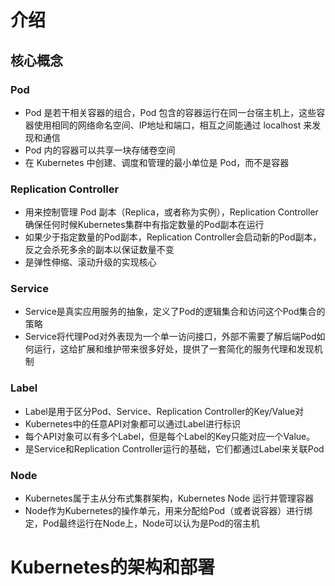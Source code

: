 # 介绍

## 核心概念

### Pod

* Pod 是若干相关容器的组合，Pod 包含的容器运行在同一台宿主机上，这些容器使用相同的网络命名空间、IP地址和端口，相互之间能通过 localhost 来发现和通信
* Pod 内的容器可以共享一块存储卷空间
* 在 Kubernetes 中创建、调度和管理的最小单位是 Pod，而不是容器

### Replication Controller

* 用来控制管理 Pod 副本（Replica，或者称为实例），Replication Controller确保任何时候Kubernetes集群中有指定数量的Pod副本在运行
* 如果少于指定数量的Pod副本，Replication Controller会启动新的Pod副本，反之会杀死多余的副本以保证数量不变
* 是弹性伸缩、滚动升级的实现核心

### Service

* Service是真实应用服务的抽象，定义了Pod的逻辑集合和访问这个Pod集合的策略
* Service将代理Pod对外表现为一个单一访问接口，外部不需要了解后端Pod如何运行，这给扩展和维护带来很多好处，提供了一套简化的服务代理和发现机制

### Label

* Label是用于区分Pod、Service、Replication Controller的Key/Value对
* Kubernetes中的任意API对象都可以通过Label进行标识
* 每个API对象可以有多个Label，但是每个Label的Key只能对应一个Value。
* 是Service和Replication Controller运行的基础，它们都通过Label来关联Pod

### Node

* Kubernetes属于主从分布式集群架构，Kubernetes Node 运行并管理容器
* Node作为Kubernetes的操作单元，用来分配给Pod（或者说容器）进行绑定，Pod最终运行在Node上，Node可以认为是Pod的宿主机

# Kubernetes的架构和部署

